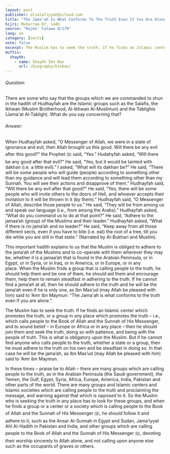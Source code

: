 ```yaml
---
layout: post
publisher: alsalafiyyah@icloud.com
title: "The Jama'ah Is What Conforms To The Truth Even If You Are Alone"
hijri: Muharram 07, 1445
source: "Majmu’ Fatawa 8/179"
lang: en
category: [sects]
note: false
excerpt: The Muslim has to seek the truth. If he finds an Islamic center which promotes the truth, or a group in any place which promotes the truth.
muftis:
  shaykh: 
    - name: Shaykh Ibn Baz
      url: /biography/binbaz/
--- 
```


###### Question: 

There are some who say that the groups which we are commanded to shun in the hadith of Hudhayfah are the Islamic groups such as the Salafis, the Ikhwan (Muslim Brotherhood, Al-Ikhwan Al-Muslimun) and the Tablighis (Jama'at Al-Tabligh). What do you say concerning that?

###### Answer: 

When Hudhayfah asked, “O Messenger of Allah, we were in a state of ignorance and evil, then Allah brought us this good. Will there be any evil after this good?” the Prophet ﷺ said, “Yes.” Hudahyfah asked, “Will there be any good after that evil?” He said, “Yes, but it would be tainted with dakhan (i.e. a little evil).” I asked, “What will its dakhan be?” He said, “There will be some people who will guide (people) according to something other than my guidance and will lead them according to something other than my Sunnah. You will see their actions and disapprove of them.” Hudhayfah said, “Will there be any evil after that good?” He said, “Yes, there will be some people who will invite others to the doors of Hell, and whoever accepts their invitation to it will be thrown in it (by them).” Hudhayfah said, “O Messenger of Allah, describe those people to us.” He said, “They will be from among us and speak our language (i.e., from among the Arabs).” Hudhayfah asked, “What do you command us to do at that point?” He said, “Adhere to the jamaa’ah (group) of the Muslims and their leader.” Hudhayfah asked, “What if there is no jama’ah and no leader?” He said, “Keep away from all those different sects, even if you have to bite (i.e. eat) the root of a tree, till you die while you are still in that state.” (Narrated by Al-Bukhari and Muslim). 

This important hadith explains to us that the Muslim is obliged to adhere to the jama’ah of the Muslims and to co-operate with them wherever they may be, whether it is a jamaa’ah that is found in the Arabian Peninsula, or in Egypt, or in Syria, or in Iraq, or in America, or in Europe, or in any place. When the Muslim finds a group that is calling people to the truth, he should help them and be one of them, he should aid them and encourage them, help them to remain steadfast in adhering to the truth. If he cannot find a jama’ah at all, then he should adhere to the truth and he will be the jama’ah even if he is only one, as Ibn Mas’ud (may Allah be pleased with him) said to ‘Amr ibn Maymun: “The Jama'ah is what conforms to the truth even if you are alone.”. 

The Muslim has to seek the truth. If he finds an Islamic center which promotes the truth, or a group in any place which promotes the truth – i.e., which calls people to the Book of Allah and the Sunnah of His Messenger, and to sound belief – in Europe or Africa or in any place – then he should join them and seek the truth, doing so with patience, and being with the people of truth. This is what is obligatory upon the Muslim. But if he cannot find anyone who calls people to the truth, whether a state or a group, then he must adhere to the truth on his own and be steadfast in doing so. In that case he will be the jama’ah, as Ibn Mas’ud (may Allah be pleased with him) said to ‘Amr ibn Maymun. 

In these times – praise be to Allah – there are many groups which are calling people to the truth, as in the Arabian Peninsula (the Saudi government), the Yemen, the Gulf, Egypt, Syria, Africa, Europe, America, India, Pakistan and other parts of the world. There are many groups and Islamic centers and Islamic societies which are calling people to the truth and proclaiming the message, and warning against that which is opposed to it. So the Muslim who is seeking the truth in any place has to look for these groups, and when he finds a group or a center or a society which is calling people to the Book of Allah and the Sunnah of His Messenger ﷺ, he should follow it and adhere to it, such as the Ansar Al-Sunnah in Egypt and Sudan, Jama’iyyat Ahl Al-Hadith in Pakistan and India, and other groups which are calling people to the Book of Allah and the Sunnah of His Messenger ﷺ, devoting their worship sincerely to Allah alone, and not calling upon anyone else such as the occupants of graves or others.
